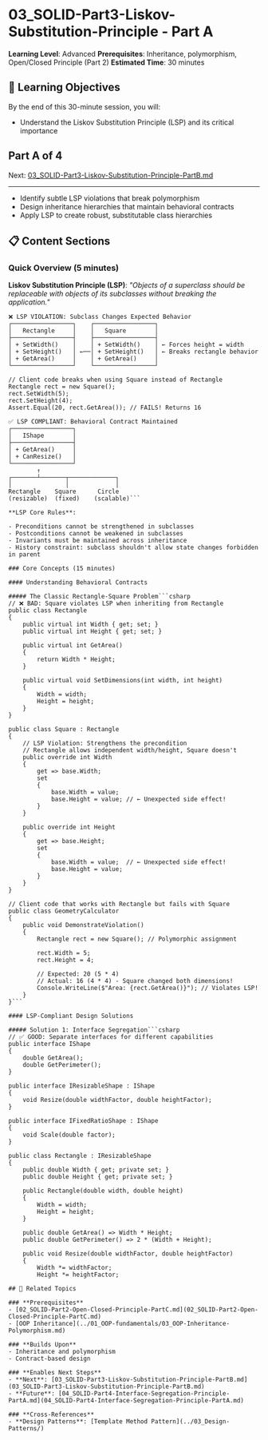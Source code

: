 # 03_SOLID-Part3-Liskov-Substitution-Principle - Part A

**Learning Level**: Advanced
**Prerequisites**: Inheritance, polymorphism, Open/Closed Principle (Part 2)
**Estimated Time**: 30 minutes

## 🎯 Learning Objectives

By the end of this 30-minute session, you will:

- Understand the Liskov Substitution Principle (LSP) and its critical importance

## Part A of 4

Next: [03_SOLID-Part3-Liskov-Substitution-Principle-PartB.md](03_SOLID-Part3-Liskov-Substitution-Principle-PartB.md)

---

- Identify subtle LSP violations that break polymorphism
- Design inheritance hierarchies that maintain behavioral contracts
- Apply LSP to create robust, substitutable class hierarchies

## 📋 Content Sections

### Quick Overview (5 minutes)

**Liskov Substitution Principle (LSP)**: *"Objects of a superclass should be replaceable with objects of its subclasses without breaking the application."*

```text
❌ LSP VIOLATION: Subclass Changes Expected Behavior
┌─────────────────┐    ┌─────────────────┐
│   Rectangle     │    │   Square        │
├─────────────────┤    ├─────────────────┤
│ + SetWidth()    │    │ + SetWidth()    │ ← Forces height = width
│ + SetHeight()   │ ←──│ + SetHeight()   │ ← Breaks rectangle behavior
│ + GetArea()     │    │ + GetArea()     │
└─────────────────┘    └─────────────────┘

// Client code breaks when using Square instead of Rectangle
Rectangle rect = new Square();
rect.SetWidth(5);
rect.SetHeight(4);
Assert.Equal(20, rect.GetArea()); // FAILS! Returns 16

✅ LSP COMPLIANT: Behavioral Contract Maintained
┌─────────────────┐
│   IShape        │
├─────────────────┤
│ + GetArea()     │
│ + CanResize()   │
└─────────────────┘
        ↑
┌───────┴───────┬─────────────┐
│               │             │
Rectangle    Square      Circle
(resizable)  (fixed)    (scalable)```

**LSP Core Rules**:

- Preconditions cannot be strengthened in subclasses
- Postconditions cannot be weakened in subclasses
- Invariants must be maintained across inheritance
- History constraint: subclass shouldn't allow state changes forbidden in parent

### Core Concepts (15 minutes)

#### Understanding Behavioral Contracts

##### The Classic Rectangle-Square Problem```csharp
// ❌ BAD: Square violates LSP when inheriting from Rectangle
public class Rectangle
{
    public virtual int Width { get; set; }
    public virtual int Height { get; set; }

    public virtual int GetArea()
    {
        return Width * Height;
    }

    public virtual void SetDimensions(int width, int height)
    {
        Width = width;
        Height = height;
    }
}

public class Square : Rectangle
{
    // LSP Violation: Strengthens the precondition
    // Rectangle allows independent width/height, Square doesn't
    public override int Width
    {
        get => base.Width;
        set
        {
            base.Width = value;
            base.Height = value; // ← Unexpected side effect!
        }
    }

    public override int Height
    {
        get => base.Height;
        set
        {
            base.Width = value;  // ← Unexpected side effect!
            base.Height = value;
        }
    }
}

// Client code that works with Rectangle but fails with Square
public class GeometryCalculator
{
    public void DemonstrateViolation()
    {
        Rectangle rect = new Square(); // Polymorphic assignment

        rect.Width = 5;
        rect.Height = 4;

        // Expected: 20 (5 * 4)
        // Actual: 16 (4 * 4) - Square changed both dimensions!
        Console.WriteLine($"Area: {rect.GetArea()}"); // Violates LSP!
    }
}```

#### LSP-Compliant Design Solutions

##### Solution 1: Interface Segregation```csharp
// ✅ GOOD: Separate interfaces for different capabilities
public interface IShape
{
    double GetArea();
    double GetPerimeter();
}

public interface IResizableShape : IShape
{
    void Resize(double widthFactor, double heightFactor);
}

public interface IFixedRatioShape : IShape
{
    void Scale(double factor);
}

public class Rectangle : IResizableShape
{
    public double Width { get; private set; }
    public double Height { get; private set; }

    public Rectangle(double width, double height)
    {
        Width = width;
        Height = height;
    }

    public double GetArea() => Width * Height;
    public double GetPerimeter() => 2 * (Width + Height);

    public void Resize(double widthFactor, double heightFactor)
    {
        Width *= widthFactor;
        Height *= heightFactor;

## 🔗 Related Topics

### **Prerequisites**
- [02_SOLID-Part2-Open-Closed-Principle-PartC.md](02_SOLID-Part2-Open-Closed-Principle-PartC.md)
- [OOP Inheritance](../01_OOP-fundamentals/03_OOP-Inheritance-Polymorphism.md)

### **Builds Upon**
- Inheritance and polymorphism
- Contract-based design

### **Enables Next Steps**
- **Next**: [03_SOLID-Part3-Liskov-Substitution-Principle-PartB.md](03_SOLID-Part3-Liskov-Substitution-Principle-PartB.md)
- **Future**: [04_SOLID-Part4-Interface-Segregation-Principle-PartA.md](04_SOLID-Part4-Interface-Segregation-Principle-PartA.md)

### **Cross-References**
- **Design Patterns**: [Template Method Pattern](../03_Design-Patterns/)
